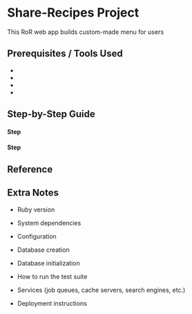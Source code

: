
# Share-Recipes Project
This RoR web app builds custom-made menu for users

## Prerequisites / Tools Used

*

*

*

*



## Step-by-Step Guide

#### Step 


#### Step



## Reference



## Extra Notes

* Ruby version

* System dependencies

* Configuration

* Database creation

* Database initialization

* How to run the test suite

* Services (job queues, cache servers, search engines, etc.)

* Deployment instructions

